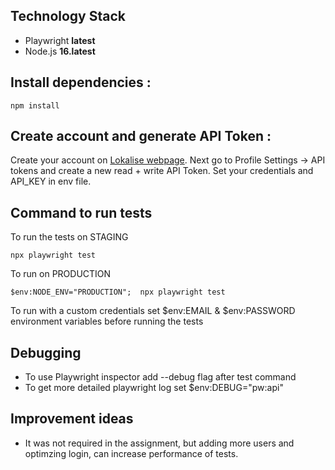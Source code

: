 
## Technology Stack

- Playwright **latest**
- Node.js **16.latest**


## Install dependencies :

```
npm install
```
## Create account and generate API Token :

Create your account on [Lokalise webpage](https://app.lokalise.com/). 
Next go to Profile Settings -> API tokens and create a new read + write API Token. 
Set your credentials and API_KEY in env file.


## Command to run tests 

To run the tests on STAGING
```
npx playwright test 
```

To run on PRODUCTION

```
$env:NODE_ENV="PRODUCTION";  npx playwright test
```

To run with a custom credentials set $env:EMAIL & $env:PASSWORD environment variables before running the tests

## Debugging 

* To use Playwright inspector add --debug flag after test command
* To get more detailed playwright log set $env:DEBUG="pw:api"

## Improvement ideas

* It was not required in the assignment, but adding more users and optimzing login, can increase performance of tests.
